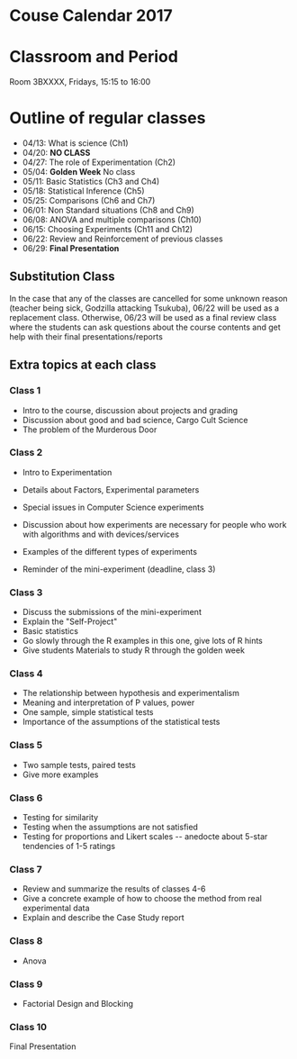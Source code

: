 Couse Calendar 2017
===================

# Classroom and Period

Room 3BXXXX, Fridays, 15:15 to 16:00

# Outline of regular classes

- 04/13: What is science (Ch1)
- 04/20: **NO CLASS**
- 04/27: The role of Experimentation (Ch2)
- 05/04: **Golden Week** No class
- 05/11: Basic Statistics (Ch3 and Ch4)
- 05/18: Statistical Inference (Ch5)
- 05/25: Comparisons (Ch6 and Ch7)
- 06/01: Non Standard situations (Ch8 and Ch9)
- 06/08: ANOVA and multiple comparisons (Ch10)
- 06/15: Choosing Experiments (Ch11 and Ch12)
- 06/22: Review and Reinforcement of previous classes
- 06/29: **Final Presentation**

## Substitution Class

In the case that any of the classes are cancelled for some unknown reason 
(teacher being sick, Godzilla attacking Tsukuba), 06/22 will be used as a 
replacement class. Otherwise, 06/23 will be used as a final review class 
where the students can ask questions about the course contents and get
help with their final presentations/reports

## Extra topics at each class

### Class 1
- Intro to the course, discussion about projects and grading
- Discussion about good and bad science, Cargo Cult Science
- The problem of the Murderous Door

### Class 2
- Intro to Experimentation
- Details about Factors, Experimental parameters

- Special issues in Computer Science experiments
- Discussion about how experiments are necessary for people who work with algorithms and with devices/services

- Examples of the different types of experiments
- Reminder of the mini-experiment (deadline, class 3)


### Class 3
- Discuss the submissions of the mini-experiment
- Explain the "Self-Project" 
- Basic statistics
- Go slowly through the R examples in this one, give lots of R hints
- Give students Materials to study R through the golden week

### Class 4
- The relationship between hypothesis and experimentalism
- Meaning and interpretation of P values, power
- One sample, simple statistical tests
- Importance of the assumptions of the statistical tests

### Class 5
- Two sample tests, paired tests
- Give more examples

### Class 6
- Testing for similarity
- Testing when the assumptions are not satisfied
- Testing for proportions and Likert scales
-- anedocte about 5-star tendencies of 1-5 ratings

### Class 7
- Review and summarize the results of classes 4-6
- Give a concrete example of how to choose the method from real experimental data
- Explain and describe the Case Study report

### Class 8
- Anova

### Class 9
- Factorial Design and Blocking

### Class 10
Final Presentation


